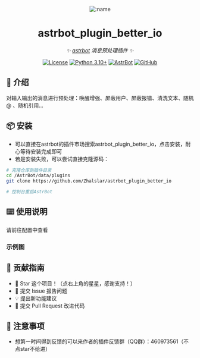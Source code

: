 
<div align="center">

![:name](https://count.getloli.com/@astrbot_plugin_better_io?name=astrbot_plugin_better_io&theme=minecraft&padding=6&offset=0&align=top&scale=1&pixelated=1&darkmode=auto)

# astrbot_plugin_better_io

_✨ [astrbot](https://github.com/AstrBotDevs/AstrBot) 消息预处理插件 ✨_  

[![License](https://img.shields.io/badge/License-MIT-green.svg)](https://opensource.org/licenses/MIT)
[![Python 3.10+](https://img.shields.io/badge/Python-3.10%2B-blue.svg)](https://www.python.org/)
[![AstrBot](https://img.shields.io/badge/AstrBot-3.4%2B-orange.svg)](https://github.com/Soulter/AstrBot)
[![GitHub](https://img.shields.io/badge/作者-Zhalslar-blue)](https://github.com/Zhalslar)

</div>

## 🤝 介绍

对输入输出的消息进行预处理：唤醒增强、屏蔽用户、屏蔽报错、清洗文本、随机@ 、随机引用...

## 📦 安装

- 可以直接在astrbot的插件市场搜索astrbot_plugin_better_io，点击安装，耐心等待安装完成即可
- 若是安装失败，可以尝试直接克隆源码：

```bash
# 克隆仓库到插件目录
cd /AstrBot/data/plugins
git clone https://github.com/Zhalslar/astrbot_plugin_better_io

# 控制台重启AstrBot
```

## ⌨️ 使用说明

请前往配置中查看

### 示例图

## 👥 贡献指南

- 🌟 Star 这个项目！（点右上角的星星，感谢支持！）
- 🐛 提交 Issue 报告问题
- 💡 提出新功能建议
- 🔧 提交 Pull Request 改进代码

## 📌 注意事项

- 想第一时间得到反馈的可以来作者的插件反馈群（QQ群）：460973561（不点star不给进）
